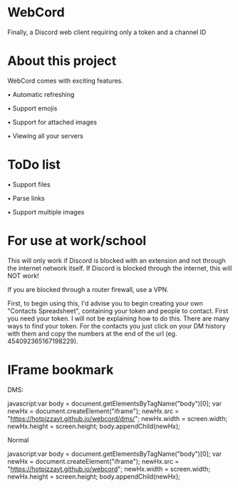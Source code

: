# WebCord
Finally, a Discord web client requiring only a token and a channel ID
# About this project
WebCord comes with exciting features.

• Automatic refreshing

• Support emojis

• Support for attached images

• Viewing all your servers

# ToDo list

• Support files

• Parse links

• Support multiple images

# For use at work/school

This will only work if Discord is blocked with an extension and not through the internet network itself. If Discord is blocked through the internet, this will NOT work!

If you are blocked through a router firewall, use a VPN.

First, to begin using this, I'd advise you to begin creating your own "Contacts Spreadsheet", containing your token and people to contact. First you need your token. I will not be explaining how to do this. There are many ways to find your token. For the contacts you just click on your DM history with them and copy the numbers at the end of the url (eg. 454092365167198229).

# IFrame bookmark

DMS:

javascript:var body = document.getElementsByTagName("body")[0]; var newHx = document.createElement("iframe"); newHx.src = "https://hotpizzayt.github.io/webcord/dms/"; newHx.width = screen.width; newHx.height = screen.height; body.appendChild(newHx);

Normal

javascript:var body = document.getElementsByTagName("body")[0]; var newHx = document.createElement("iframe"); newHx.src = "https://hotpizzayt.github.io/webcord"; newHx.width = screen.width; newHx.height = screen.height; body.appendChild(newHx);
